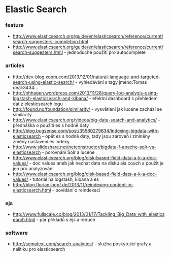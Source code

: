 Elastic Search
==========


### feature
- http://www.elasticsearch.org/guide/en/elasticsearch/reference/current/search-suggesters-completion.html
- http://www.elasticsearch.org/guide/en/elasticsearch/reference/current/search-suggesters.html - jednoduché použití pro autocomplete

### articles
- http://dev-blog.xoom.com/2013/12/01/natural-language-and-targeted-search-using-elastic-search/ - vyhledávání s tagy jmeno:Tomas deal:3434...
- http://nhhagen.wordpress.com/2013/11/28/query-log-analysis-using-logstash-elasticsearch-and-kibana/ - efektní dashboard s přehledem dat z elesticsearch logu
- http://found.no/foundation/similarity/ - vysvětlení jak lucene zachází se similarity
- http://www.elasticsearch.org/videos/big-data-search-and-analytics/ - přednáška o použití es s hodně daty
- http://blog.bugsense.com/post/35580279634/indexing-bigdata-with-elasticsearch - opět es s hodně daty, tady jsou zároveň i zmíněny změny nastavení es indexy
- http://www.slideshare.net/netconstructor/bigdata-f-apache-solr-vs-elasticsearch - porovnání Solr a lucene
- http://www.elasticsearch.org/blog/disk-based-field-data-a-k-a-doc-values/ - doc values aneb jak nechat data na disku ala couch a použit je jen pro analyzování
- http://www.elasticsearch.org/blog/disk-based-field-data-a-k-a-doc-values/ - tutorial na logstash, kibana a es
- http://blog.florian-hopf.de/2013/11/reindexing-content-in-elasticsearch.html - povídání o reindexaci


### ejs
- http://www.fullscale.co/blog/2013/01/17/Tackling_Big_Data_with_elasticsearch.html - pár příkladů s ejs a reduce


### software
- http://sematext.com/search-analytics/ - služba poskytující grafy a nalitiku pro elasticsearch
